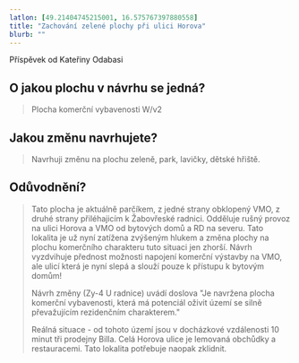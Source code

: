 ```yaml
---
latlon: [49.21404745215001, 16.575767397880558]
title: "Zachování zelené plochy při ulici Horova"
blurb: ""
---
```


Příspěvek od Kateřiny Odabasi

## O jakou plochu v návrhu se jedná?

> Plocha komerční vybavenosti W/v2

## Jakou změnu navrhujete?

> Navrhuji změnu na plochu zeleně, park, lavičky, dětské hřiště.

## Odůvodnění?

> Tato plocha je aktuálně parčíkem, z jedné strany obklopený VMO, z druhé strany přiléhajicím k Žabovřeské radnici.  Odděluje rušný provoz na ulici Horova a VMO od bytových domů a RD na severu. Tato lokalita je už nyní zatížena zvýšeným hlukem a změna plochy na plochu komerčního charakteru tuto situaci jen zhorší.  Návrh vyzdvihuje přednost možnosti napojení komerční výstavby na VMO, ale ulicí která je nyní slepá a slouží pouze k přístupu k bytovým domům!
>
> Návrh změny (Zy-4 U radnice) uvádí doslova  "Je navržena plocha komerční vybavenosti, která má potenciál oživit území se silně převažujícím rezidenčním charakterem."
>
> Reálná situace - od tohoto území jsou v docházkové vzdálenosti 10 minut tři prodejny Billa. Celá Horova ulice je lemovaná obchůdky a restauracemi. Tato lokalita potřebuje naopak zklidnit.
